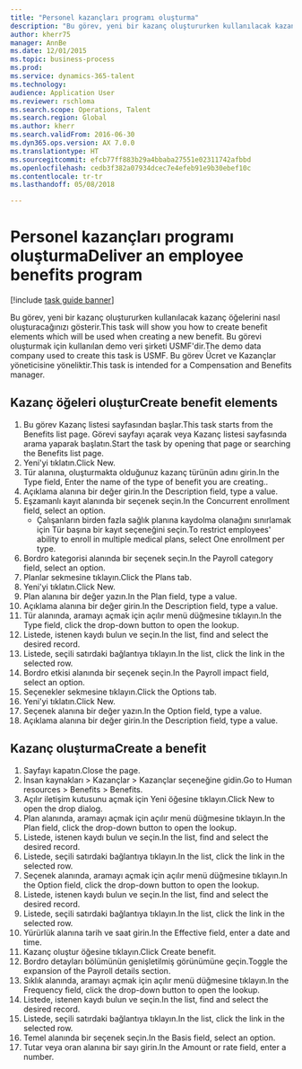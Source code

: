 ```yaml
--- 
title: "Personel kazançları programı oluşturma"
description: "Bu görev, yeni bir kazanç oluştururken kullanılacak kazanç öğelerini nasıl oluşturacağınızı gösterir."
author: kherr75
manager: AnnBe
ms.date: 12/01/2015
ms.topic: business-process
ms.prod: 
ms.service: dynamics-365-talent
ms.technology: 
audience: Application User
ms.reviewer: rschloma
ms.search.scope: Operations, Talent
ms.search.region: Global
ms.author: kherr
ms.search.validFrom: 2016-06-30
ms.dyn365.ops.version: AX 7.0.0
ms.translationtype: HT
ms.sourcegitcommit: efcb77ff883b29a4bbaba27551e02311742afbbd
ms.openlocfilehash: cedb3f382a07934dcec7e4efeb91e9b30ebef10c
ms.contentlocale: tr-tr
ms.lasthandoff: 05/08/2018

---
```

# <a name="deliver-an-employee-benefits-program"></a><span data-ttu-id="75e3d-103">Personel kazançları programı oluşturma</span><span class="sxs-lookup"><span data-stu-id="75e3d-103">Deliver an employee benefits program</span></span>

[!include [task guide banner](../../includes/task-guide-banner.md)]

<span data-ttu-id="75e3d-104">Bu görev, yeni bir kazanç oluştururken kullanılacak kazanç öğelerini nasıl oluşturacağınızı gösterir.</span><span class="sxs-lookup"><span data-stu-id="75e3d-104">This task will show you how to create benefit elements which will be used when creating a new benefit.</span></span> <span data-ttu-id="75e3d-105">Bu görevi oluşturmak için kullanılan demo veri şirketi USMF'dir.</span><span class="sxs-lookup"><span data-stu-id="75e3d-105">The demo data company used to create this task is USMF.</span></span> <span data-ttu-id="75e3d-106">Bu görev Ücret ve Kazançlar yöneticisine yöneliktir.</span><span class="sxs-lookup"><span data-stu-id="75e3d-106">This task is intended for a Compensation and Benefits manager.</span></span>


## <a name="create-benefit-elements"></a><span data-ttu-id="75e3d-107">Kazanç öğeleri oluştur</span><span class="sxs-lookup"><span data-stu-id="75e3d-107">Create benefit elements</span></span>
1. <span data-ttu-id="75e3d-108">Bu görev Kazanç listesi sayfasından başlar.</span><span class="sxs-lookup"><span data-stu-id="75e3d-108">This task starts from the Benefits list page.</span></span> <span data-ttu-id="75e3d-109">Görevi sayfayı açarak veya Kazanç listesi sayfasında arama yaparak başlatın.</span><span class="sxs-lookup"><span data-stu-id="75e3d-109">Start the task by opening that page or searching the Benefits list page.</span></span>
2. <span data-ttu-id="75e3d-110">Yeni'yi tıklatın.</span><span class="sxs-lookup"><span data-stu-id="75e3d-110">Click New.</span></span>
3. <span data-ttu-id="75e3d-111">Tür alanına, oluşturmakta olduğunuz kazanç türünün adını girin.</span><span class="sxs-lookup"><span data-stu-id="75e3d-111">In the Type field, Enter the name of the type of benefit you are creating..</span></span>
4. <span data-ttu-id="75e3d-112">Açıklama alanına bir değer girin.</span><span class="sxs-lookup"><span data-stu-id="75e3d-112">In the Description field, type a value.</span></span>
5. <span data-ttu-id="75e3d-113">Eşzamanlı kayıt alanında bir seçenek seçin.</span><span class="sxs-lookup"><span data-stu-id="75e3d-113">In the Concurrent enrollment field, select an option.</span></span>
    * <span data-ttu-id="75e3d-114">Çalışanların birden fazla sağlık planına kaydolma olanağını sınırlamak için Tür başına bir kayıt seçeneğini seçin.</span><span class="sxs-lookup"><span data-stu-id="75e3d-114">To restrict employees' ability to enroll in multiple medical plans, select One enrollment per type.</span></span>  
6. <span data-ttu-id="75e3d-115">Bordro kategorisi alanında bir seçenek seçin.</span><span class="sxs-lookup"><span data-stu-id="75e3d-115">In the Payroll category field, select an option.</span></span>
7. <span data-ttu-id="75e3d-116">Planlar sekmesine tıklayın.</span><span class="sxs-lookup"><span data-stu-id="75e3d-116">Click the Plans tab.</span></span>
8. <span data-ttu-id="75e3d-117">Yeni'yi tıklatın.</span><span class="sxs-lookup"><span data-stu-id="75e3d-117">Click New.</span></span>
9. <span data-ttu-id="75e3d-118">Plan alanına bir değer yazın.</span><span class="sxs-lookup"><span data-stu-id="75e3d-118">In the Plan field, type a value.</span></span>
10. <span data-ttu-id="75e3d-119">Açıklama alanına bir değer girin.</span><span class="sxs-lookup"><span data-stu-id="75e3d-119">In the Description field, type a value.</span></span>
11. <span data-ttu-id="75e3d-120">Tür alanında, aramayı açmak için açılır menü düğmesine tıklayın.</span><span class="sxs-lookup"><span data-stu-id="75e3d-120">In the Type field, click the drop-down button to open the lookup.</span></span>
12. <span data-ttu-id="75e3d-121">Listede, istenen kaydı bulun ve seçin.</span><span class="sxs-lookup"><span data-stu-id="75e3d-121">In the list, find and select the desired record.</span></span>
13. <span data-ttu-id="75e3d-122">Listede, seçili satırdaki bağlantıya tıklayın.</span><span class="sxs-lookup"><span data-stu-id="75e3d-122">In the list, click the link in the selected row.</span></span>
14. <span data-ttu-id="75e3d-123">Bordro etkisi alanında bir seçenek seçin.</span><span class="sxs-lookup"><span data-stu-id="75e3d-123">In the Payroll impact field, select an option.</span></span>
15. <span data-ttu-id="75e3d-124">Seçenekler sekmesine tıklayın.</span><span class="sxs-lookup"><span data-stu-id="75e3d-124">Click the Options tab.</span></span>
16. <span data-ttu-id="75e3d-125">Yeni'yi tıklatın.</span><span class="sxs-lookup"><span data-stu-id="75e3d-125">Click New.</span></span>
17. <span data-ttu-id="75e3d-126">Seçenek alanına bir değer yazın.</span><span class="sxs-lookup"><span data-stu-id="75e3d-126">In the Option field, type a value.</span></span>
18. <span data-ttu-id="75e3d-127">Açıklama alanına bir değer girin.</span><span class="sxs-lookup"><span data-stu-id="75e3d-127">In the Description field, type a value.</span></span>

## <a name="create-a-benefit"></a><span data-ttu-id="75e3d-128">Kazanç oluşturma</span><span class="sxs-lookup"><span data-stu-id="75e3d-128">Create a benefit</span></span>
1. <span data-ttu-id="75e3d-129">Sayfayı kapatın.</span><span class="sxs-lookup"><span data-stu-id="75e3d-129">Close the page.</span></span>
2. <span data-ttu-id="75e3d-130">İnsan kaynakları > Kazançlar > Kazançlar seçeneğine gidin.</span><span class="sxs-lookup"><span data-stu-id="75e3d-130">Go to Human resources > Benefits > Benefits.</span></span>
3. <span data-ttu-id="75e3d-131">Açılır iletişim kutusunu açmak için Yeni öğesine tıklayın.</span><span class="sxs-lookup"><span data-stu-id="75e3d-131">Click New to open the drop dialog.</span></span>
4. <span data-ttu-id="75e3d-132">Plan alanında, aramayı açmak için açılır menü düğmesine tıklayın.</span><span class="sxs-lookup"><span data-stu-id="75e3d-132">In the Plan field, click the drop-down button to open the lookup.</span></span>
5. <span data-ttu-id="75e3d-133">Listede, istenen kaydı bulun ve seçin.</span><span class="sxs-lookup"><span data-stu-id="75e3d-133">In the list, find and select the desired record.</span></span>
6. <span data-ttu-id="75e3d-134">Listede, seçili satırdaki bağlantıya tıklayın.</span><span class="sxs-lookup"><span data-stu-id="75e3d-134">In the list, click the link in the selected row.</span></span>
7. <span data-ttu-id="75e3d-135">Seçenek alanında, aramayı açmak için açılır menü düğmesine tıklayın.</span><span class="sxs-lookup"><span data-stu-id="75e3d-135">In the Option field, click the drop-down button to open the lookup.</span></span>
8. <span data-ttu-id="75e3d-136">Listede, istenen kaydı bulun ve seçin.</span><span class="sxs-lookup"><span data-stu-id="75e3d-136">In the list, find and select the desired record.</span></span>
9. <span data-ttu-id="75e3d-137">Listede, seçili satırdaki bağlantıya tıklayın.</span><span class="sxs-lookup"><span data-stu-id="75e3d-137">In the list, click the link in the selected row.</span></span>
10. <span data-ttu-id="75e3d-138">Yürürlük alanına tarih ve saat girin.</span><span class="sxs-lookup"><span data-stu-id="75e3d-138">In the Effective field, enter a date and time.</span></span>
11. <span data-ttu-id="75e3d-139">Kazanç oluştur öğesine tıklayın.</span><span class="sxs-lookup"><span data-stu-id="75e3d-139">Click Create benefit.</span></span>
12. <span data-ttu-id="75e3d-140">Bordro detayları bölümünün genişletilmiş görünümüne geçin.</span><span class="sxs-lookup"><span data-stu-id="75e3d-140">Toggle the expansion of the Payroll details section.</span></span>
13. <span data-ttu-id="75e3d-141">Sıklık alanında, aramayı açmak için açılır menü düğmesine tıklayın.</span><span class="sxs-lookup"><span data-stu-id="75e3d-141">In the Frequency field, click the drop-down button to open the lookup.</span></span>
14. <span data-ttu-id="75e3d-142">Listede, istenen kaydı bulun ve seçin.</span><span class="sxs-lookup"><span data-stu-id="75e3d-142">In the list, find and select the desired record.</span></span>
15. <span data-ttu-id="75e3d-143">Listede, seçili satırdaki bağlantıya tıklayın.</span><span class="sxs-lookup"><span data-stu-id="75e3d-143">In the list, click the link in the selected row.</span></span>
16. <span data-ttu-id="75e3d-144">Temel alanında bir seçenek seçin.</span><span class="sxs-lookup"><span data-stu-id="75e3d-144">In the Basis field, select an option.</span></span>
17. <span data-ttu-id="75e3d-145">Tutar veya oran alanına bir sayı girin.</span><span class="sxs-lookup"><span data-stu-id="75e3d-145">In the Amount or rate field, enter a number.</span></span>


